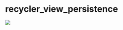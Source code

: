 # recycler_view_persistence
![](https://github.com/linomp/recycler_view_persistence/tree/master/app/app_showcase.gif)
